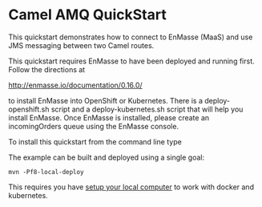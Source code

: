 # Camel AMQ QuickStart

This quickstart demonstrates how to connect to EnMasse (MaaS) and use JMS messaging between two Camel routes.

This quickstart requires EnMasse to have been deployed and running first.    Follow the directions at

http://enmasse.io/documentation/0.16.0/

to install EnMasse into OpenShift or Kubernetes.    There is a deploy-openshift.sh script and a deploy-kubernetes.sh script that will help you install EnMasse.    Once EnMasse is installed, please create an incomingOrders queue using the EnMasse console.

To install this quickstart from the command line type

The example can be built and deployed using a single goal:

    mvn -Pf8-local-deploy

This requires you have [setup your local computer](http://fabric8.io/guide/getStarted/develop.html) to work with docker and kubernetes.




